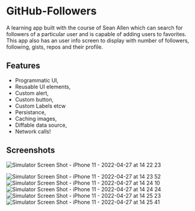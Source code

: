 # GitHub-Followers

A learning app built with the course of Sean Allen which can search for followers of a particular user and is capable of adding users to favorites. This app also has an user info screen to display with number of followers, following, gists, repos and their profile.


## Features

- Programmatic UI,
- Reusable UI elements,
- Custom alert,
- Custom button,
- Custom Labels etcw
- Persistance,
- Caching images,
- Diffable data source,
- Network calls!

## Screenshots

![Simulator Screen Shot - iPhone 11 - 2022-04-27 at 14 22 23](https://user-images.githubusercontent.com/85317700/165508446-54fdaefc-e8f3-4fce-a43e-2aab0c9bfd26.png)

![Simulator Screen Shot - iPhone 11 - 2022-04-27 at 14 23 52](https://user-images.githubusercontent.com/85317700/165508367-1b2ccc45-ae24-438b-89de-fdf32c5aeb3b.png)
![Simulator Screen Shot - iPhone 11 - 2022-04-27 at 14 24 10](https://user-images.githubusercontent.com/85317700/165508472-7f7c5e64-b315-434e-b31c-e8e08cabbf85.png)
![Simulator Screen Shot - iPhone 11 - 2022-04-27 at 14 24 24](https://user-images.githubusercontent.com/85317700/165508533-ab02da29-753f-4965-8077-0cba853e41cf.png)
![Simulator Screen Shot - iPhone 11 - 2022-04-27 at 14 25 23](https://user-images.githubusercontent.com/85317700/165508545-88dc5904-9042-4210-9e6d-4462db45dc45.png)
![Simulator Screen Shot - iPhone 11 - 2022-04-27 at 14 25 41](https://user-images.githubusercontent.com/85317700/165508617-c3582a60-49c3-4037-9c80-206469a98775.png)
